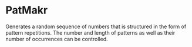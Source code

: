 # PatMakr
Generates a random sequence of numbers that is structured in the form of pattern repetitions. The number and length of patterns as well as their number of occurrences can be controlled.
